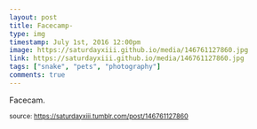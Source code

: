 ```yaml
---
layout: post
title: Facecamp-
type: img
timestamp: July 1st, 2016 12:00pm
image: https://saturdayxiii.github.io/media/146761127860.jpg
link: https://saturdayxiii.github.io/media/146761127860.jpg
tags: ["snake", "pets", "photography"]
comments: true
---
```


Facecam.
 
  
<small>source: https://saturdayxiii.tumblr.com/post/146761127860</small>